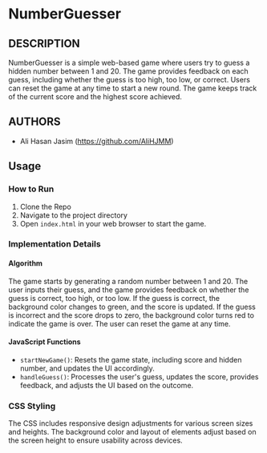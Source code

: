 # NumberGuesser

## DESCRIPTION
NumberGuesser is a simple web-based game where users try to guess a hidden number between 1 and 20. The game provides feedback on each guess, including whether the guess is too high, too low, or correct. Users can reset the game at any time to start a new round. The game keeps track of the current score and the highest score achieved.

## AUTHORS
- Ali Hasan Jasim (https://github.com/AliHJMM)

## Usage

### How to Run
1. Clone the Repo
2. Navigate to the project directory
3. Open `index.html` in your web browser to start the game.

### Implementation Details

#### Algorithm

The game starts by generating a random number between 1 and 20. The user inputs their guess, and the game provides feedback on whether the guess is correct, too high, or too low. If the guess is correct, the background color changes to green, and the score is updated. If the guess is incorrect and the score drops to zero, the background color turns red to indicate the game is over. The user can reset the game at any time.

#### JavaScript Functions

- `startNewGame()`: Resets the game state, including score and hidden number, and updates the UI accordingly.
- `handleGuess()`: Processes the user's guess, updates the score, provides feedback, and adjusts the UI based on the outcome.

### CSS Styling

The CSS includes responsive design adjustments for various screen sizes and heights. The background color and layout of elements adjust based on the screen height to ensure usability across devices.